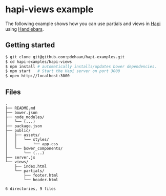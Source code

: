 # hapi-views example

The following example shows how you can use partials and views in [Hapi](http://hapijs.com/) using [Handlebars](http://handlebarsjs.com/).

## Getting started

```sh
$ git clone git@github.com:pdehaan/hapi-examples.git
$ cd hapi-examples/hapi-views
$ npm install # automatically installs/updates bower dependencies.
$ npm start   # Start the Hapi server on port 3000
$ open http://localhost:3000
```

## Files
```
.
├── README.md
├── bower.json
├── node_modules/
│   └── (...)
├── package.json
├── public/
│   ├── assets/
│   │   └── styles/
│   │       └── app.css
│   └── bower_components/
│       └── (...)
├── server.js
└── views/
    ├── index.html
    └── partials/
        ├── footer.html
        └── header.html

6 directories, 9 files
```
